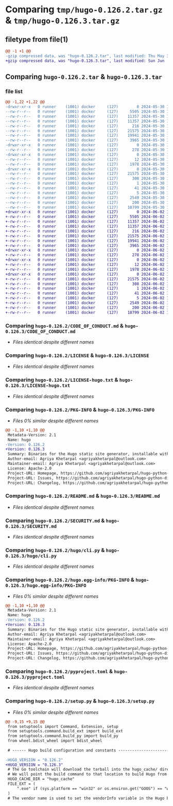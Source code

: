# Comparing `tmp/hugo-0.126.2.tar.gz` & `tmp/hugo-0.126.3.tar.gz`

## filetype from file(1)

```diff
@@ -1 +1 @@
-gzip compressed data, was "hugo-0.126.2.tar", last modified: Thu May 30 17:24:22 2024, max compression
+gzip compressed data, was "hugo-0.126.3.tar", last modified: Sun Jun  2 15:05:03 2024, max compression
```

## Comparing `hugo-0.126.2.tar` & `hugo-0.126.3.tar`

### file list

```diff
@@ -1,22 +1,22 @@
-drwxr-xr-x   0 runner    (1001) docker     (127)        0 2024-05-30 17:24:22.416744 hugo-0.126.2/
--rw-r--r--   0 runner    (1001) docker     (127)     5505 2024-05-30 17:24:18.000000 hugo-0.126.2/CODE_OF_CONDUCT.md
--rw-r--r--   0 runner    (1001) docker     (127)    11357 2024-05-30 17:24:18.000000 hugo-0.126.2/LICENSE
--rw-r--r--   0 runner    (1001) docker     (127)    11357 2024-05-30 17:24:18.000000 hugo-0.126.2/LICENSE-hugo.txt
--rw-r--r--   0 runner    (1001) docker     (127)      216 2024-05-30 17:24:18.000000 hugo-0.126.2/MANIFEST.in
--rw-r--r--   0 runner    (1001) docker     (127)    21575 2024-05-30 17:24:22.416744 hugo-0.126.2/PKG-INFO
--rw-r--r--   0 runner    (1001) docker     (127)    19941 2024-05-30 17:24:18.000000 hugo-0.126.2/README.md
--rw-r--r--   0 runner    (1001) docker     (127)     3965 2024-05-30 17:24:18.000000 hugo-0.126.2/SECURITY.md
-drwxr-xr-x   0 runner    (1001) docker     (127)        0 2024-05-30 17:24:22.412744 hugo-0.126.2/hugo/
--rw-r--r--   0 runner    (1001) docker     (127)      278 2024-05-30 17:24:18.000000 hugo-0.126.2/hugo/__main__.py
-drwxr-xr-x   0 runner    (1001) docker     (127)        0 2024-05-30 17:24:22.416744 hugo-0.126.2/hugo/binaries/
--rw-r--r--   0 runner    (1001) docker     (127)       12 2024-05-30 17:24:18.000000 hugo-0.126.2/hugo/binaries/.gitignore
--rw-r--r--   0 runner    (1001) docker     (127)     1978 2024-05-30 17:24:18.000000 hugo-0.126.2/hugo/cli.py
-drwxr-xr-x   0 runner    (1001) docker     (127)        0 2024-05-30 17:24:22.416744 hugo-0.126.2/hugo.egg-info/
--rw-r--r--   0 runner    (1001) docker     (127)    21575 2024-05-30 17:24:22.000000 hugo-0.126.2/hugo.egg-info/PKG-INFO
--rw-r--r--   0 runner    (1001) docker     (127)      308 2024-05-30 17:24:22.000000 hugo-0.126.2/hugo.egg-info/SOURCES.txt
--rw-r--r--   0 runner    (1001) docker     (127)        1 2024-05-30 17:24:22.000000 hugo-0.126.2/hugo.egg-info/dependency_links.txt
--rw-r--r--   0 runner    (1001) docker     (127)       41 2024-05-30 17:24:22.000000 hugo-0.126.2/hugo.egg-info/entry_points.txt
--rw-r--r--   0 runner    (1001) docker     (127)        5 2024-05-30 17:24:22.000000 hugo-0.126.2/hugo.egg-info/top_level.txt
--rw-r--r--   0 runner    (1001) docker     (127)     2549 2024-05-30 17:24:18.000000 hugo-0.126.2/pyproject.toml
--rw-r--r--   0 runner    (1001) docker     (127)      200 2024-05-30 17:24:22.416744 hugo-0.126.2/setup.cfg
--rw-r--r--   0 runner    (1001) docker     (127)    18799 2024-05-30 17:24:18.000000 hugo-0.126.2/setup.py
+drwxr-xr-x   0 runner    (1001) docker     (127)        0 2024-06-02 15:05:03.932143 hugo-0.126.3/
+-rw-r--r--   0 runner    (1001) docker     (127)     5505 2024-06-02 15:04:57.000000 hugo-0.126.3/CODE_OF_CONDUCT.md
+-rw-r--r--   0 runner    (1001) docker     (127)    11357 2024-06-02 15:04:57.000000 hugo-0.126.3/LICENSE
+-rw-r--r--   0 runner    (1001) docker     (127)    11357 2024-06-02 15:04:57.000000 hugo-0.126.3/LICENSE-hugo.txt
+-rw-r--r--   0 runner    (1001) docker     (127)      216 2024-06-02 15:04:57.000000 hugo-0.126.3/MANIFEST.in
+-rw-r--r--   0 runner    (1001) docker     (127)    21575 2024-06-02 15:05:03.932143 hugo-0.126.3/PKG-INFO
+-rw-r--r--   0 runner    (1001) docker     (127)    19941 2024-06-02 15:04:57.000000 hugo-0.126.3/README.md
+-rw-r--r--   0 runner    (1001) docker     (127)     3965 2024-06-02 15:04:57.000000 hugo-0.126.3/SECURITY.md
+drwxr-xr-x   0 runner    (1001) docker     (127)        0 2024-06-02 15:05:03.932143 hugo-0.126.3/hugo/
+-rw-r--r--   0 runner    (1001) docker     (127)      278 2024-06-02 15:04:57.000000 hugo-0.126.3/hugo/__main__.py
+drwxr-xr-x   0 runner    (1001) docker     (127)        0 2024-06-02 15:05:03.932143 hugo-0.126.3/hugo/binaries/
+-rw-r--r--   0 runner    (1001) docker     (127)       12 2024-06-02 15:04:57.000000 hugo-0.126.3/hugo/binaries/.gitignore
+-rw-r--r--   0 runner    (1001) docker     (127)     1978 2024-06-02 15:04:57.000000 hugo-0.126.3/hugo/cli.py
+drwxr-xr-x   0 runner    (1001) docker     (127)        0 2024-06-02 15:05:03.932143 hugo-0.126.3/hugo.egg-info/
+-rw-r--r--   0 runner    (1001) docker     (127)    21575 2024-06-02 15:05:03.000000 hugo-0.126.3/hugo.egg-info/PKG-INFO
+-rw-r--r--   0 runner    (1001) docker     (127)      308 2024-06-02 15:05:03.000000 hugo-0.126.3/hugo.egg-info/SOURCES.txt
+-rw-r--r--   0 runner    (1001) docker     (127)        1 2024-06-02 15:05:03.000000 hugo-0.126.3/hugo.egg-info/dependency_links.txt
+-rw-r--r--   0 runner    (1001) docker     (127)       41 2024-06-02 15:05:03.000000 hugo-0.126.3/hugo.egg-info/entry_points.txt
+-rw-r--r--   0 runner    (1001) docker     (127)        5 2024-06-02 15:05:03.000000 hugo-0.126.3/hugo.egg-info/top_level.txt
+-rw-r--r--   0 runner    (1001) docker     (127)     2549 2024-06-02 15:04:57.000000 hugo-0.126.3/pyproject.toml
+-rw-r--r--   0 runner    (1001) docker     (127)      200 2024-06-02 15:05:03.932143 hugo-0.126.3/setup.cfg
+-rw-r--r--   0 runner    (1001) docker     (127)    18799 2024-06-02 15:04:57.000000 hugo-0.126.3/setup.py
```

### Comparing `hugo-0.126.2/CODE_OF_CONDUCT.md` & `hugo-0.126.3/CODE_OF_CONDUCT.md`

 * *Files identical despite different names*

### Comparing `hugo-0.126.2/LICENSE` & `hugo-0.126.3/LICENSE`

 * *Files identical despite different names*

### Comparing `hugo-0.126.2/LICENSE-hugo.txt` & `hugo-0.126.3/LICENSE-hugo.txt`

 * *Files identical despite different names*

### Comparing `hugo-0.126.2/PKG-INFO` & `hugo-0.126.3/PKG-INFO`

 * *Files 0% similar despite different names*

```diff
@@ -1,10 +1,10 @@
 Metadata-Version: 2.1
 Name: hugo
-Version: 0.126.2
+Version: 0.126.3
 Summary: Binaries for the Hugo static site generator, installable with pip
 Author-email: Agriya Khetarpal <agriyakhetarpal@outlook.com>
 Maintainer-email: Agriya Khetarpal <agriyakhetarpal@outlook.com>
 License: Apache-2.0
 Project-URL: Homepage, https://github.com/agriyakhetarpal/hugo-python-distributions
 Project-URL: Issues, https://github.com/agriyakhetarpal/hugo-python-distributions/issues
 Project-URL: Changelog, https://github.com/agriyakhetarpal/hugo-python-distributions/releases
```

### Comparing `hugo-0.126.2/README.md` & `hugo-0.126.3/README.md`

 * *Files identical despite different names*

### Comparing `hugo-0.126.2/SECURITY.md` & `hugo-0.126.3/SECURITY.md`

 * *Files identical despite different names*

### Comparing `hugo-0.126.2/hugo/cli.py` & `hugo-0.126.3/hugo/cli.py`

 * *Files identical despite different names*

### Comparing `hugo-0.126.2/hugo.egg-info/PKG-INFO` & `hugo-0.126.3/hugo.egg-info/PKG-INFO`

 * *Files 0% similar despite different names*

```diff
@@ -1,10 +1,10 @@
 Metadata-Version: 2.1
 Name: hugo
-Version: 0.126.2
+Version: 0.126.3
 Summary: Binaries for the Hugo static site generator, installable with pip
 Author-email: Agriya Khetarpal <agriyakhetarpal@outlook.com>
 Maintainer-email: Agriya Khetarpal <agriyakhetarpal@outlook.com>
 License: Apache-2.0
 Project-URL: Homepage, https://github.com/agriyakhetarpal/hugo-python-distributions
 Project-URL: Issues, https://github.com/agriyakhetarpal/hugo-python-distributions/issues
 Project-URL: Changelog, https://github.com/agriyakhetarpal/hugo-python-distributions/releases
```

### Comparing `hugo-0.126.2/pyproject.toml` & `hugo-0.126.3/pyproject.toml`

 * *Files identical despite different names*

### Comparing `hugo-0.126.2/setup.py` & `hugo-0.126.3/setup.py`

 * *Files 0% similar despite different names*

```diff
@@ -9,15 +9,15 @@
 from setuptools import Command, Extension, setup
 from setuptools.command.build_ext import build_ext
 from setuptools.command.build_py import build_py
 from wheel.bdist_wheel import bdist_wheel
 
 # ------ Hugo build configuration and constants ------------------------------------
 
-HUGO_VERSION = "0.126.2"
+HUGO_VERSION = "0.126.3"
 # The Go toolchain will download the tarball into the hugo_cache/ directory.
 # We will point the build command to that location to build Hugo from source
 HUGO_CACHE_DIR = "hugo_cache"
 FILE_EXT = (
     ".exe" if (sys.platform == "win32" or os.environ.get("GOOS") == "windows") else ""
 )
 # The vendor name is used to set the vendorInfo variable in the Hugo binary
```

